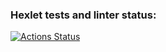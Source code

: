 ### Hexlet tests and linter status:
[![Actions Status](https://github.com/ildarjans/java-project-61/actions/workflows/hexlet-check.yml/badge.svg)](https://github.com/ildarjans/java-project-61/actions)